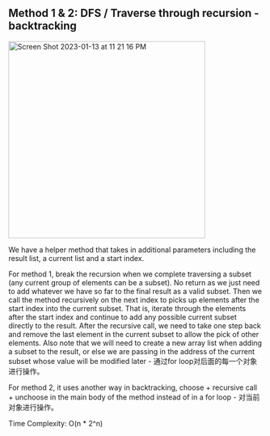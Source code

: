 ## Method 1 & 2: DFS / Traverse through recursion - backtracking

<img width="389" alt="Screen Shot 2023-01-13 at 11 21 16 PM" src="https://user-images.githubusercontent.com/106039830/212457393-e4815666-bd5a-4913-b01a-99d76b46750f.png">

We have a helper method that takes in additional parameters including the result list, a current list and a start index. 

For method 1, break the recursion when we complete traversing a subset (any current group of elements can be a subset). No return as we just need to add whatever we have so far to the final result as a valid subset. Then we call the method recursively on the next index to picks up elements after the start index into the current subset. That is, iterate through the elements after the start index and continue to add any possible current subset directly to the result. After the recursive call, we need to take one step back and remove the last element in the current subset to allow the pick of other elements. Also note that we will need to create a new array list when adding a subset to the result, or else we are passing in the address of the current subset whose value will be modified later - 通过for loop对后面的每一个对象进行操作。

For method 2, it uses another way in backtracking, choose + recursive call + unchoose in the main body of the method instead of in a for loop - 对当前对象进行操作。

Time Complexity: O(n * 2^n)
